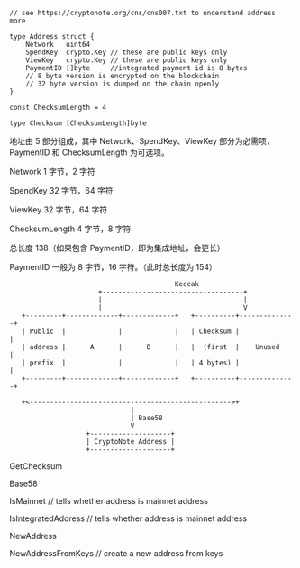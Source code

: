 ```
// see https://cryptonote.org/cns/cns007.txt to understand address more
```

```
type Address struct {
    Network   uint64
    SpendKey  crypto.Key // these are public keys only
    ViewKey   crypto.Key // these are public keys only
    PaymentID []byte     //integrated payment id is 8 bytes
    // 8 byte version is encrypted on the blockchain
    // 32 byte version is dumped on the chain openly
}

const ChecksumLength = 4

type Checksum [ChecksumLength]byte
```

地址由 5 部分组成，其中 Network、SpendKey、ViewKey 部分为必需项，PaymentID 和 ChecksumLength 为可选项。

Network 1 字节，2 字符

SpendKey 32 字节，64 字符

ViewKey 32 字节，64 字符

ChecksumLength 4 字节，8 字符

总长度 138（如果包含 PaymentID，即为集成地址，会更长）

PaymentID 一般为 8 字节，16 字符。（此时总长度为 154）

```
                                         Keccak
                      +-----------------------------------+
                      |                                   |
                      |                                   V
   +---------+-------------+-------------+   +----------+--------------+
   | Public  |             |             |   | Checksum |              |
   | address |      A      |      B      |   |  (first  |    Unused    |
   | prefix  |             |             |   | 4 bytes) |              |
   +---------+-------------+-------------+   +----------+--------------+

   +<-------------------------------------------------->+
                              |
                              | Base58
                              V
                   +--------------------+
                   | CryptoNote Address |
                   +--------------------+
```

GetChecksum

Base58

IsMainnet // tells whether address is mainnet address

IsIntegratedAddress // tells whether address is mainnet address

NewAddress

NewAddressFromKeys // create a new address from keys

